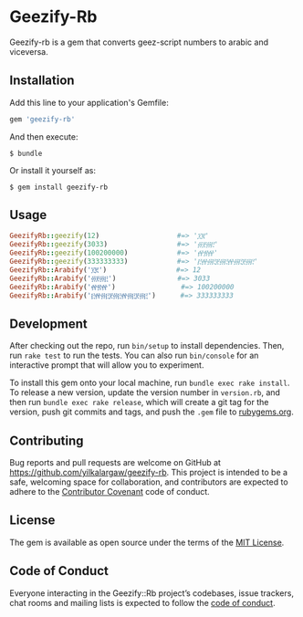 # Geezify-Rb

Geezify-rb is a gem that converts geez-script numbers to arabic and viceversa.

## Installation

Add this line to your application's Gemfile:

```ruby
gem 'geezify-rb'
```

And then execute:

    $ bundle

Or install it yourself as:

    $ gem install geezify-rb

## Usage

```ruby
GeezifyRb::geezify(12)                   #=> '፲፪'
GeezifyRb::geezify(3033)                 #=> '፴፻፴፫'
GeezifyRb::geezify(100200000)            #=> '፼፳፼'
GeezifyRb::geezify(333333333)            #=> '፫፼፴፫፻፴፫፼፴፫፻፴፫'
GeezifyRb::Arabify('፲፪')                 #=> 12
GeezifyRb::Arabify('፴፻፴፫')               #=> 3033
GeezifyRb::Arabify('፼፳፼')                #=> 100200000
GeezifyRb::Arabify('፫፼፴፫፻፴፫፼፴፫፻፴፫')      #=> 333333333

```

## Development

After checking out the repo, run `bin/setup` to install dependencies. Then, run `rake test` to run the tests. You can also run `bin/console` for an interactive prompt that will allow you to experiment.

To install this gem onto your local machine, run `bundle exec rake install`. To release a new version, update the version number in `version.rb`, and then run `bundle exec rake release`, which will create a git tag for the version, push git commits and tags, and push the `.gem` file to [rubygems.org](https://rubygems.org).

## Contributing

Bug reports and pull requests are welcome on GitHub at https://github.com/yilkalargaw/geezify-rb. This project is intended to be a safe, welcoming space for collaboration, and contributors are expected to adhere to the [Contributor Covenant](http://contributor-covenant.org) code of conduct.

## License

The gem is available as open source under the terms of the [MIT License](https://opensource.org/licenses/MIT).

## Code of Conduct

Everyone interacting in the Geezify::Rb project’s codebases, issue trackers, chat rooms and mailing lists is expected to follow the [code of conduct](https://github.com/yilkalargaw/geezify-rb/blob/master/CODE_OF_CONDUCT.md).
